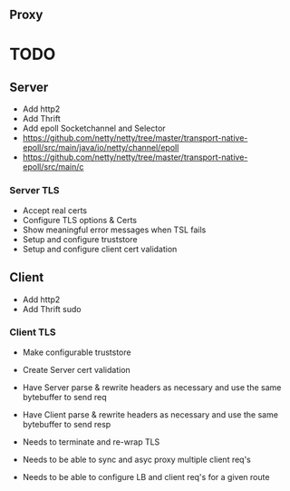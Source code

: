 ## Proxy
TODO
====
 
## Server 
 - Add http2
 - Add Thrift
 - Add epoll Socketchannel and Selector 
  - https://github.com/netty/netty/tree/master/transport-native-epoll/src/main/java/io/netty/channel/epoll
  - https://github.com/netty/netty/tree/master/transport-native-epoll/src/main/c

### Server TLS
 - Accept real certs
 - Configure TLS options & Certs
 - Show meaningful error messages when TSL fails
 - Setup and configure truststore
 - Setup and configure client cert validation
 
## Client 
 - Add http2
 - Add Thrift
 sudo 
### Client TLS
 - Make configurable truststore
 - Create Server cert validation

 - Have Server parse & rewrite headers as necessary and use the same bytebuffer to send req
 - Have Client parse & rewrite headers as necessary and use the same bytebuffer to send resp
 - Needs to terminate and re-wrap TLS
 - Needs to be able to sync and asyc proxy multiple client req's
 - Needs to be able to configure LB and client req's for a given route
